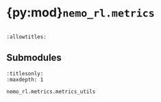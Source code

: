 # {py:mod}`nemo_rl.metrics`

```{py:module} nemo_rl.metrics
```

```{autodoc2-docstring} nemo_rl.metrics
:allowtitles:
```

## Submodules

```{toctree}
:titlesonly:
:maxdepth: 1

nemo_rl.metrics.metrics_utils
```
